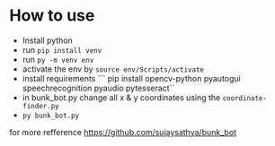 # How to use

* Install python
* run ```pip install venv```
* run ```py -m venv env```
* activate the env by ```source env/Scripts/activate```
* install requirements ``` pip install opencv-python pyautogui speechrecognition pyaudio pytesseract``
* in bunk_bot.py change all x & y coordinates using the ```coordinate-finder.py```
* ```py bunk_bot.py```

for more refference https://github.com/sujaysathya/bunk_bot
